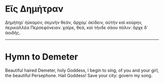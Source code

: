 # Εἲς Δημήτραν

Δημήτηρ᾽ ἠύκομον, σεμνὴν θεάν, ἄρχομ᾽ ἀείδειν, 
αὐτὴν καὶ κούρην, περικαλλέα Περσεφόνειαν. 
χαῖρε, θεά, καὶ τήνδε σάου πόλιν: ἄρχε δ᾽ ἀοιδῆς.

---

# Hymn to Demeter

Beautiful haired Demeter, holy Goddess, I begin to sing,
of you and your girl, the beautiful Persephone.
Hail Goddess!  Save your city: govern my song.
